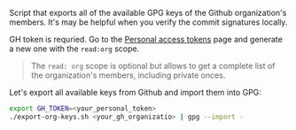 Script that exports all of the available GPG keys of the Github organization's members. It's may be helpful when you verify the commit signatures locally.


GH token is requried. Go to the [Personal access tokens](https://github.com/settings/tokens) page and generate a new one with the `read:org` scope.

> The `read: org` scope is optional but allows to get a complete list of the organization's members, including private onces.


Let's export all available keys from Github and import them into GPG:
```bash
export GH_TOKEN=<your_personal_token>
./export-org-keys.sh <your_gh_organizatio> | gpg --import -
```
